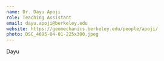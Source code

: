 ```yaml
---
name: Dr. Dayu Apoji
role: Teaching Assistant
email: dayu.apoji@berkeley.edu
website: https://geomechanics.berkeley.edu/people/apoji/
photo: DSC_4695-04-01-225x300.jpeg
---
```

Dayu
